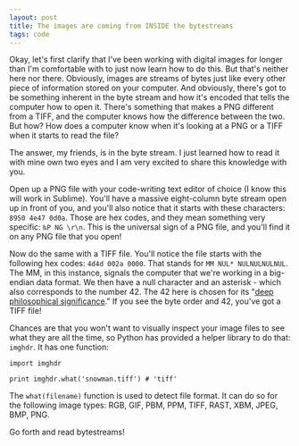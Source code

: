 ```yaml
---
layout: post
title: The images are coming from INSIDE the bytestreams
tags: code
---
```


Okay, let's first clarify that I've been working with digital images for longer than I'm comfortable with to just now learn how to do this. But that's neither here nor there. Obviously, images are streams of bytes just like every other piece of information stored on your computer. And obviously, there's got to be something inherent in the byte stream and how it's encoded that tells the computer how to open it. There's something that makes a PNG different from a TIFF, and the computer knows how the difference between the two. But how? How does a computer know when it's looking at a PNG or a TIFF when it starts to read the file? 

The answer, my friends, is in the byte stream. I just learned how to read it with mine own two eyes and I am very excited to share this knowledge with you. 

Open up a PNG file with your code-writing text editor of choice (I know this will work in Sublime). You'll have a massive eight-column byte stream open up in front of you, and you'll also notice that it starts with these characters: `8950 4e47 0d0a`. Those are hex codes, and they mean something very specific: `‰P NG \r\n`. This is the universal sign of a PNG file, and you'll find it on any PNG file that you open! 

Now do the same with a TIFF file. You'll notice the file starts with the following hex codes: `4d4d 002a 0000`. That stands for `MM NUL* NULNULNULNUL`. The MM, in this instance, signals the computer that we're working in a big-endian data format. We then have a null character and an asterisk - which also corresponds to the number 42. The 42 here is chosen for its "[deep philosophical significance](http://www.douglasadams.eu/en_h2g2_references.php)." If you see the byte order and 42, you've got a TIFF file!

Chances are that you won't want to visually inspect your image files to see what they are all the time, so Python has provided a helper library to do that: `imghdr`. It has one function:

	import imghdr

	print imghdr.what('snowman.tiff') # 'tiff'

The `what(filename)` function is used to detect file format. It can do so for the following image types: RGB, GIF, PBM, PPM, TIFF, RAST, XBM, JPEG, BMP, PNG. 

Go forth and read bytestreams!
